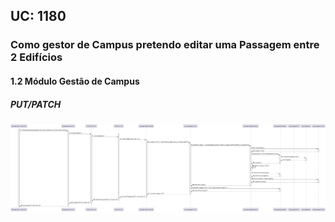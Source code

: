 ## **UC: 1180**

###    Como gestor de Campus pretendo editar uma Passagem entre 2 Edifícios

#### 1.2        Módulo Gestão de Campus
##### PUT/PATCH

![UC SSD: 1180](UC1180.png)